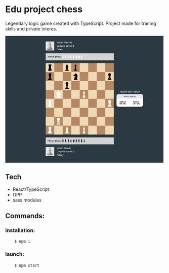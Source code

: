 # Edu project chess

Legendary logic game created with TypeScript.
Project made for traning skills and private interes.

<img src="./public/test_game.png" width="500" height="400" title="hover text">

<!-- You can view on this link - [link](https://day-viewer.vercel.app/login) <br /> -->
## Tech 
  - React/TypeScript
  - OPP
  - sass modules


## Commands:
### installation: 
```
    $ npm i
```

### launch: 
```
    $ npm start
``` 

